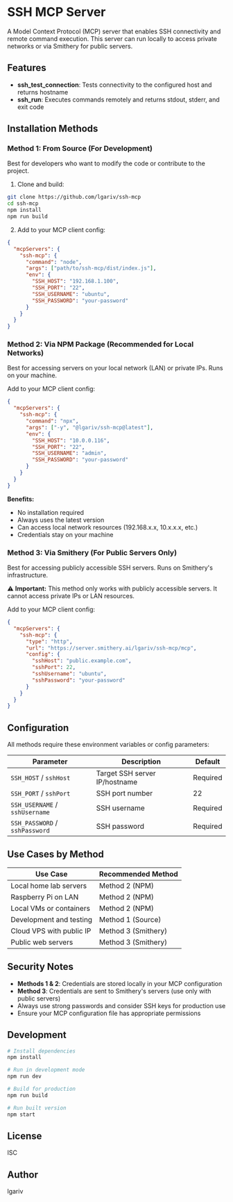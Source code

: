 # SSH MCP Server

A Model Context Protocol (MCP) server that enables SSH connectivity and remote command execution. This server can run locally to access private networks or via Smithery for public servers.

## Features

- **ssh_test_connection**: Tests connectivity to the configured host and returns hostname
- **ssh_run**: Executes commands remotely and returns stdout, stderr, and exit code

## Installation Methods

### Method 1: From Source (For Development)

Best for developers who want to modify the code or contribute to the project.

1. Clone and build:
```bash
git clone https://github.com/lgariv/ssh-mcp
cd ssh-mcp
npm install
npm run build
```

2. Add to your MCP client config:
```json
{
  "mcpServers": {
    "ssh-mcp": {
      "command": "node",
      "args": ["path/to/ssh-mcp/dist/index.js"],
      "env": {
        "SSH_HOST": "192.168.1.100",
        "SSH_PORT": "22",
        "SSH_USERNAME": "ubuntu",
        "SSH_PASSWORD": "your-password"
      }
    }
  }
}
```

### Method 2: Via NPM Package (Recommended for Local Networks)

Best for accessing servers on your local network (LAN) or private IPs. Runs on your machine.

Add to your MCP client config:
```json
{
  "mcpServers": {
    "ssh-mcp": {
      "command": "npx",
      "args": ["-y", "@lgariv/ssh-mcp@latest"],
      "env": {
        "SSH_HOST": "10.0.0.116",
        "SSH_PORT": "22",
        "SSH_USERNAME": "admin",
        "SSH_PASSWORD": "your-password"
      }
    }
  }
}
```

**Benefits:**
- No installation required
- Always uses the latest version
- Can access local network resources (192.168.x.x, 10.x.x.x, etc.)
- Credentials stay on your machine

### Method 3: Via Smithery (For Public Servers Only)

Best for accessing publicly accessible SSH servers. Runs on Smithery's infrastructure.

⚠️ **Important:** This method only works with publicly accessible servers. It cannot access private IPs or LAN resources.

Add to your MCP client config:
```json
{
  "mcpServers": {
    "ssh-mcp": {
      "type": "http",
      "url": "https://server.smithery.ai/lgariv/ssh-mcp/mcp",
      "config": {
        "sshHost": "public.example.com",
        "sshPort": 22,
        "sshUsername": "ubuntu",
        "sshPassword": "your-password"
      }
    }
  }
}
```

## Configuration

All methods require these environment variables or config parameters:

| Parameter | Description | Default |
|-----------|-------------|---------|
| `SSH_HOST` / `sshHost` | Target SSH server IP/hostname | Required |
| `SSH_PORT` / `sshPort` | SSH port number | 22 |
| `SSH_USERNAME` / `sshUsername` | SSH username | Required |
| `SSH_PASSWORD` / `sshPassword` | SSH password | Required |

## Use Cases by Method

| Use Case | Recommended Method |
|----------|-------------------|
| Local home lab servers | Method 2 (NPM) |
| Raspberry Pi on LAN | Method 2 (NPM) |
| Local VMs or containers | Method 2 (NPM) |
| Development and testing | Method 1 (Source) |
| Cloud VPS with public IP | Method 3 (Smithery) |
| Public web servers | Method 3 (Smithery) |

## Security Notes

- **Methods 1 & 2**: Credentials are stored locally in your MCP configuration
- **Method 3**: Credentials are sent to Smithery's servers (use only with public servers)
- Always use strong passwords and consider SSH keys for production use
- Ensure your MCP configuration file has appropriate permissions

## Development

```bash
# Install dependencies
npm install

# Run in development mode
npm run dev

# Build for production
npm run build

# Run built version
npm start
```

## License

ISC

## Author

lgariv